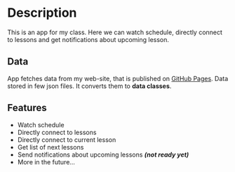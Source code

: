 <h1>Description</h1>
This is an app for my class. Here we can watch schedule, directly connect to lessons and get notifications about upcoming lesson.
<h2>Data</h2>
App fetches data from my web-site, that is published on <a href="http://vl4-timetable.pp.ua">GitHub Pages<a/>. Data stored in few json files. It converts them to <b>data classes</b>.
<h2>Features</h2>
<ul>
  <li>Watch schedule</li>
  <li>Directly connect to lessons</li>
  <li>Directly connect to current lesson</li>
  <li>Get list of next lessons</li>
  <li>Send notifications about upcoming lessons <b><i>(not ready yet)</i></b></li>
  <li>More in the future...</li>
</ul>
